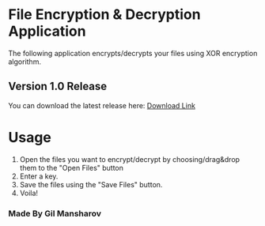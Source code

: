 # File Encryption & Decryption Application

The following application encrypts/decrypts your files using XOR encryption algorithm.

## Version 1.0 Release
   You can download the latest release here:
   <a href="https://github.com/gilmansharov/File-Encryptor-Decryptor/releases/download/1.0/FileEncryptorDecryptor.exe" target="_blank">Download Link</a>

# Usage

   1. Open the files you want to encrypt/decrypt by choosing/drag&drop them to the "Open Files" button
   2. Enter a key.
   3. Save the files using the "Save Files" button.
   4. Voila!

### Made By Gil Mansharov
